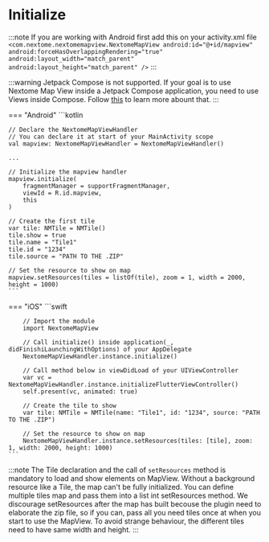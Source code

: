 # Initialize

:::note
    If you are working with Android first add this on your activity.xml file
    ```
        <com.nextome.nextomemapview.NextomeMapView
            android:id="@+id/mapview"
            android:forceHasOverlappingRendering="true"
            android:layout_width="match_parent"
            android:layout_height="match_parent" />
    ```
:::

:::warning
    Jetpack Compose is not supported. If your goal is to use Nextome Map View inside a Jetpack Compose application, you need to use Views inside Compose. Follow [this](https://developer.android.com/develop/ui/compose/migrate/interoperability-apis/views-in-compose#:~:text=InteroperabilityAPIsSnippets.kt-,Fragments%20in%20Compose,the%20holder%20for%20your%20Fragment%20.) to learn more abount that.
:::

=== "Android"
    ```kotlin

    // Declare the NextomeMapViewHandler
    // You can declare it at start of your MainActivity scope
    val mapview: NextomeMapViewHandler = NextomeMapViewHandler()

    ...

    // Initialize the mapview handler
    mapview.initialize(
        fragmentManager = supportFragmentManager,
        viewId = R.id.mapview, 
        this
    )

    // Create the first tile
    var tile: NMTile = NMTile()
    tile.show = true
    tile.name = "Tile1"
    tile.id = "1234"
    tile.source = "PATH TO THE .ZIP"

    // Set the resource to show on map
    mapview.setResources(tiles = listOf(tile), zoom = 1, width = 2000, height = 1000)
    ```
=== "iOS"
    ```swift

        // Import the module
        import NextomeMapView

        // Call initialize() inside application(_, didFinishiLaunchingWithOptions) of your AppDelegate 
        NextomeMapViewHandler.instance.initialize()

        // Call method below in viewDidLoad of your UIViewController
        var vc = NextomeMapViewHandler.instance.initializeFlutterViewController()
        self.present(vc, animated: true)
        
        // Create the tile to show
        var tile: NMTile = NMTile(name: "Tile1", id: "1234", source: "PATH TO THE .ZIP")

        // Set the resource to show on map
        NextomeMapViewHandler.instance.setResources(tiles: [tile], zoom: 1, width: 2000, height: 1000)
    ```

:::note
    The Tile declaration and the call of `setResources` method is mandatory to load and show elements on MapView. Without a background resource like a Tile, the map can't be fully initialized.
    You can define multiple tiles map and pass them into a list int setResources method. 
    We discourage setResources after the map has built becouse the plugin need to elaborate the zip file, so if you can, pass all you need tiles once at when you start to use the MapView. 
    To avoid strange behaviour, the different tiles need to have same width and height.
:::